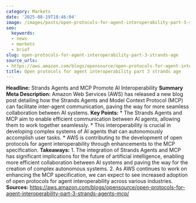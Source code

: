 ```yaml
---
category: Markets
date: '2025-08-19T18:46:04'
image: /images/posts/open-protocols-for-agent-interoperability-part-3-strands-age.png
seo:
  keywords:
  - news
  - markets
  - brief
slug: open-protocols-for-agent-interoperability-part-3-strands-age
source_urls:
- https://aws.amazon.com/blogs/opensource/open-protocols-for-agent-interoperability-part-3-strands-agents-mcp/
title: Open protocols for agent interoperability part 3 strands age
---
```


**Headline:** Strands Agents and MCP Promote AI Interoperability  **Summary Meta Description:** Amazon Web Services (AWS) has released a new blog post detailing how the Strands Agents and Model Context Protocol (MCP) can facilitate inter-agent communication, paving the way for more seamless collaboration between AI systems.  **Key Points:**  * The Strands Agents and MCP aim to enable efficient communication between AI agents, allowing them to work together seamlessly. * This interoperability is crucial in developing complex systems of AI agents that can autonomously accomplish user tasks. * AWS is contributing to the development of open protocols for agent interoperability through enhancements to the MCP specification.  **Takeaways:**  1. The integration of Strands Agents and MCP has significant implications for the future of artificial intelligence, enabling more efficient collaboration between AI systems and paving the way for the creation of complex autonomous systems. 2. As AWS continues to work on enhancing the MCP specification, we can expect to see increased adoption of open protocols for agent interoperability across various industries.  **Sources:**  https://aws.amazon.com/blogs/opensource/open-protocols-for-agent-interoperability-part-3-strands-agents-mcp/